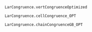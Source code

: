 ```@docs
LarCongruence.vertCongruenceOptimized
```

```@docs
LarCongruence.cellCongruence_OPT
```

```@docs
LarCongruence.chainCongruenceGB_OPT
```